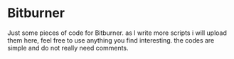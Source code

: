 # Bitburner
Just some pieces of code for Bitburner.
as I write more scripts i will upload them here, feel free to use anything you find interesting.
the codes are simple and do not really need comments.
